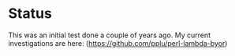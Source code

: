 Status
======

This was an initial test done a couple of years ago. My current investigations are here: (https://github.com/pplu/perl-lambda-byor)
